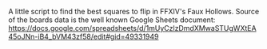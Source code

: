 A little script to find the best squares to flip in FFXIV's Faux Hollows.
Source of the boards data is the well known Google Sheets document: https://docs.google.com/spreadsheets/d/1mUyCzlzDmdXMwaSTUgWXtEA45oJNn-iB4_bVM43zf58/edit#gid=49331949
